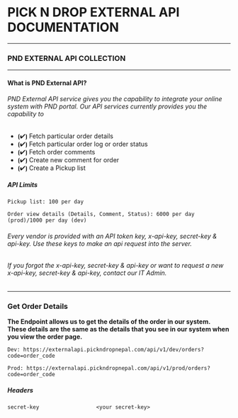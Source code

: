 # PICK N DROP EXTERNAL API DOCUMENTATION #
--------------------------------------------
### PND EXTERNAL API COLLECTION ###
--------------------------------------------
#### What is PND External API? ####

###### PND External API service gives you the capability to integrate your online system with PND portal. Our API services currently provides you the capability to #####

- ⦗✔⦘ Fetch particular order details
- ⦗✔⦘ Fetch particular order log or order status
- ⦗✔⦘ Fetch order comments
- ⦗✔⦘ Create new comment for order
- ⦗✔⦘ Create a Pickup list

##### API Limits #####


``` Pickup list: 100 per day ```

``` Order view details (Details, Comment, Status): 6000 per day (prod)/1000 per day (dev)  ```

###### Every vendor is provided with an API token key, x-api-key, secret-key & api-key. Use these keys to make an api request into the server. ######
###### If you forgot the x-api-key, secret-key & api-key or want to request a new x-api-key, secret-key & api-key, contact our IT Admin. ######

-------------------------------------------------------------------------------------------------------------------

### Get Order Details ###

**The Endpoint allows us to get the details of the order in our system. These details are the same as the details that you see in our system when you view the order page.**

``` Dev: https://externalapi.pickndropnepal.com/api/v1/dev/orders?code=order_code ```

``` Prod: https://externalapi.pickndropnepal.com/api/v1/prod/orders?code=order_code ```

##### Headers #####

``` secret-key					<your secret-key> ```

 